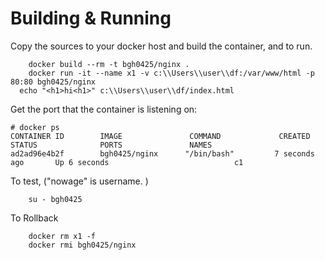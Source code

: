 # Building & Running

Copy the sources to your docker host and build the container, and to run.
```
	docker build --rm -t bgh0425/nginx .
	docker run -it --name x1 -v c:\\Users\\user\\df:/var/www/html -p 80:80 bgh0425/nginx
  echo "<h1>hi<h1>" c:\\Users\\user\\df/index.html
```
Get the port that the container is listening on:

```
# docker ps
CONTAINER ID        IMAGE               COMMAND             CREATED             STATUS              PORTS               NAMES
ad2ad96e4b2f        bgh0425/nginx      "/bin/bash"         7 seconds ago       Up 6 seconds                            c1
```

To test, ("nowage" is username. )
```
	su - bgh0425
```
To Rollback
```
    docker rm x1 -f
    docker rmi bgh0425/nginx
```
